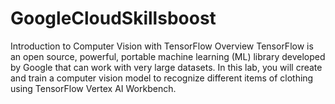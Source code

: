 # GoogleCloudSkillsboost
Introduction to Computer Vision with TensorFlow
Overview
TensorFlow is an open source, powerful, portable machine learning (ML) library developed by Google that can work with very large datasets. In this lab, you will create and train a computer vision model to recognize different items of clothing using TensorFlow Vertex AI Workbench.
